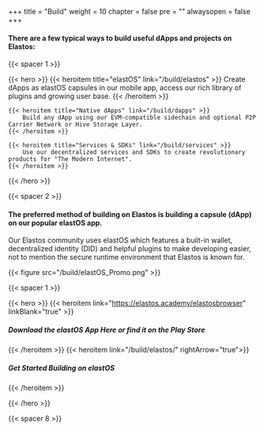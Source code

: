 
+++
title = "Build"
weight = 10
chapter = false
pre = ""
alwaysopen = false
+++

#### There are a few typical ways to build useful dApps and projects on Elastos:

{{< spacer 1 >}}

{{< hero >}}
    {{< heroitem title="elastOS" link="/build/elastos" >}}
        Create dApps as elastOS capsules in our mobile app, access our rich library of plugins and growing user base.
    {{< /heroitem >}}
    
    {{< heroitem title="Native dApps" link="/build/dapps" >}}
        Build any dApp using our EVM-compatible sidechain and optional P2P Carrier Network or Hive Storage Layer.
    {{< /heroitem >}}   
    
    {{< heroitem title="Services & SDKs" link="/build/services" >}}
        Use our decentralized services and SDKs to create revolutionary products for "The Modern Internet".
    {{< /heroitem >}}
{{< /hero >}}

{{< spacer 2 >}}

#### The preferred method of building on Elastos is building a capsule (dApp) on our popular elastOS app.

Our Elastos community uses elastOS which features a built-in wallet, decentralized identity (DID) and helpful plugins
to make developing easier, not to mention the secure runtime environment that Elastos is known for.

{{< figure src="/build/elastOS_Promo.png" >}}

{{< spacer 1 >}}

{{< hero >}}
    {{< heroitem link="https://elastos.academy/elastosbrowser" linkBlank="true" >}}
        <h5>Download the elastOS App Here or find it on the Play Store</h5>
    {{< /heroitem >}}
    {{< heroitem link="/build/elastos/" rightArrow="true">}}
        <h5>Get Started Building on elastOS</h5>
    {{< /heroitem >}}
    
{{< /hero >}}

{{< spacer 8 >}}
